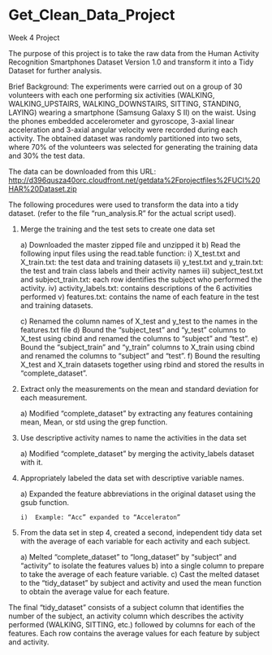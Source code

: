 # Get_Clean_Data_Project
Week 4 Project

The purpose of this project is to take the raw data from the Human Activity Recognition Smartphones Dataset Version 1.0 and transform it into a Tidy Dataset for further analysis.

Brief Background: The experiments were carried out on a group of 30 volunteers with each one performing six activities (WALKING, WALKING_UPSTAIRS, WALKING_DOWNSTAIRS, SITTING, STANDING, LAYING) wearing a smartphone (Samsung Galaxy S II) on the waist. Using the phones embedded accelerometer and gyroscope, 3-axial linear acceleration and 3-axial angular velocity were recorded during each activity. The obtained dataset was randomly partitioned into two sets, where 70% of the volunteers was selected for generating the training data and 30% the test data.

The data can be downloaded from this URL: http://d396qusza40orc.cloudfront.net/getdata%2Fprojectfiles%2FUCI%20HAR%20Dataset.zip

The following procedures were used to transform the data into a tidy dataset. (refer to the file “run_analysis.R” for the actual script used).

1)	Merge the training and the test sets to create one data set

	a)	Downloaded the master zipped file and unzipped it
    b)	Read the following input files using the read.table function:
      i)	X_test.txt and X_train.txt: the test data and training datasets
      ii)	y_test.txt and y_train.txt: the test and train class labels and their activity names
      iii)	subject_test.txt and subject_train.txt: each row identifies the subject who performed the activity.
      iv)	activity_labels.txt: contains descriptions of the 6 activities performed
      v)	features.txt: contains the name of each feature in the test and training datasets.
	  
	c)	Renamed the column names of X_test and y_test to the names in the features.txt file
	d)	Bound the “subject_test” and “y_test” columns to X_test using cbind and renamed the columns to “subject” and “test”.
	e)	Bound the “subject_train” and “y_train” columns to X_train using cbind and renamed the columns to “subject” and “test”.
	f)	Bound the resulting X_test and X_train datasets together using rbind and stored the results in “complete_dataset”.

2)	Extract only the measurements on the mean and standard deviation for each measurement.

	a)	Modified “complete_dataset” by extracting any features containing mean, Mean, or std using the grep function.
	
3)	Use descriptive activity names to name the activities in the data set

	a)	Modified “complete_dataset” by merging the activity_labels dataset with it.
	
4)	Appropriately labeled the data set with descriptive variable names.

	a)	Expanded the feature abbreviations in the original dataset using the gsub function.
	
		i)	Example: “Acc” expanded to “Acceleraton”
		
5)	From the data set in step 4, created a second, independent tidy data set with the average of each variable for each activity and each subject.

	a)	Melted “complete_dataset” to “long_dataset” by “subject” and “activity” to isolate the features values
	b)	 into a single column to prepare to take the average of each feature variable.
	c)	Cast the melted dataset to the “tidy_dataset” by subject and activity and used the mean function to obtain the average value for each feature.

The final “tidy_dataset” consists of a subject column that identifies the number of the subject, an activity column which describes the activity performed (WALKING, SITTING, etc.) followed by columns for each of the features. Each row contains the average values for each feature by subject and activity.


